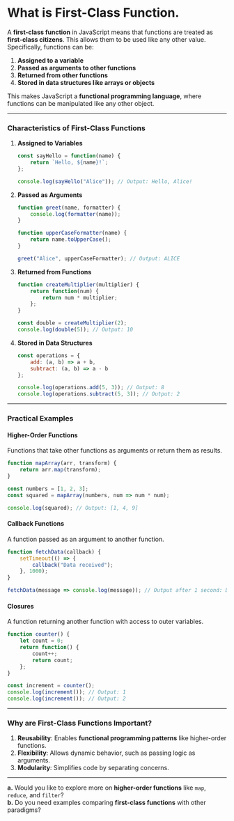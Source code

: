 # What is First-Class Function.

A **first-class function** in JavaScript means that functions are treated as **first-class citizens**. This allows them to be used like any other value. Specifically, functions can be:

1. **Assigned to a variable**  
2. **Passed as arguments to other functions**  
3. **Returned from other functions**  
4. **Stored in data structures like arrays or objects**

This makes JavaScript a **functional programming language**, where functions can be manipulated like any other object.

---

### Characteristics of First-Class Functions

1. **Assigned to Variables**
   ```javascript
   const sayHello = function(name) {
       return `Hello, ${name}!`;
   };

   console.log(sayHello("Alice")); // Output: Hello, Alice!
   ```

2. **Passed as Arguments**
   ```javascript
   function greet(name, formatter) {
       console.log(formatter(name));
   }

   function upperCaseFormatter(name) {
       return name.toUpperCase();
   }

   greet("Alice", upperCaseFormatter); // Output: ALICE
   ```

3. **Returned from Functions**
   ```javascript
   function createMultiplier(multiplier) {
       return function(num) {
           return num * multiplier;
       };
   }

   const double = createMultiplier(2);
   console.log(double(5)); // Output: 10
   ```

4. **Stored in Data Structures**
   ```javascript
   const operations = {
       add: (a, b) => a + b,
       subtract: (a, b) => a - b
   };

   console.log(operations.add(5, 3)); // Output: 8
   console.log(operations.subtract(5, 3)); // Output: 2
   ```

---

### Practical Examples

#### Higher-Order Functions
Functions that take other functions as arguments or return them as results.

```javascript
function mapArray(arr, transform) {
    return arr.map(transform);
}

const numbers = [1, 2, 3];
const squared = mapArray(numbers, num => num * num);

console.log(squared); // Output: [1, 4, 9]
```

#### Callback Functions
A function passed as an argument to another function.

```javascript
function fetchData(callback) {
    setTimeout(() => {
        callback("Data received");
    }, 1000);
}

fetchData(message => console.log(message)); // Output after 1 second: Data received
```

#### Closures
A function returning another function with access to outer variables.

```javascript
function counter() {
    let count = 0;
    return function() {
        count++;
        return count;
    };
}

const increment = counter();
console.log(increment()); // Output: 1
console.log(increment()); // Output: 2
```

---

### Why are First-Class Functions Important?
1. **Reusability**: Enables **functional programming patterns** like higher-order functions.
2. **Flexibility**: Allows dynamic behavior, such as passing logic as arguments.
3. **Modularity**: Simplifies code by separating concerns.

---

**a.** Would you like to explore more on **higher-order functions** like `map`, `reduce`, and `filter`?  
**b.** Do you need examples comparing **first-class functions** with other paradigms?